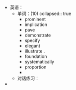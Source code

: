 - 英语：
	- 单词：(10)
	  collapsed:: true
		- prominent
		- implication
		- pave
		- demonstrate
		- specify
		- elegant
		- illustrate .
		- foundation
		- systematically
		- proportion
		-
	- 对话练习：
-